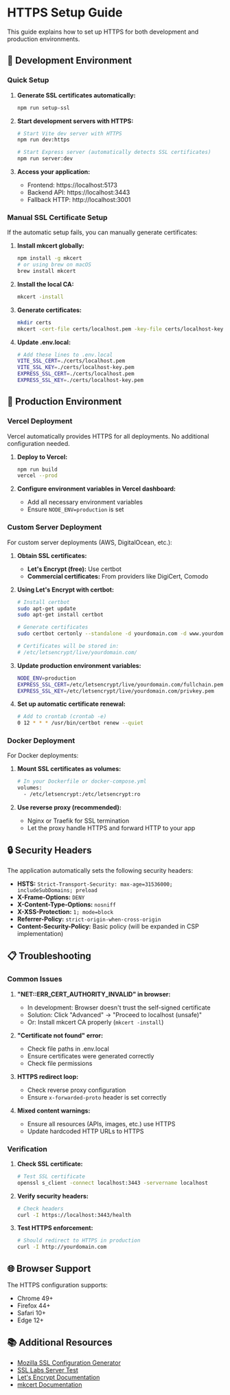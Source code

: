 # HTTPS Setup Guide

This guide explains how to set up HTTPS for both development and production environments.

## 🔧 Development Environment

### Quick Setup

1. **Generate SSL certificates automatically:**
   ```bash
   npm run setup-ssl
   ```

2. **Start development servers with HTTPS:**
   ```bash
   # Start Vite dev server with HTTPS
   npm run dev:https

   # Start Express server (automatically detects SSL certificates)
   npm run server:dev
   ```

3. **Access your application:**
   - Frontend: https://localhost:5173
   - Backend API: https://localhost:3443
   - Fallback HTTP: http://localhost:3001

### Manual SSL Certificate Setup

If the automatic setup fails, you can manually generate certificates:

1. **Install mkcert globally:**
   ```bash
   npm install -g mkcert
   # or using brew on macOS
   brew install mkcert
   ```

2. **Install the local CA:**
   ```bash
   mkcert -install
   ```

3. **Generate certificates:**
   ```bash
   mkdir certs
   mkcert -cert-file certs/localhost.pem -key-file certs/localhost-key.pem localhost 127.0.0.1 ::1
   ```

4. **Update .env.local:**
   ```bash
   # Add these lines to .env.local
   VITE_SSL_CERT=./certs/localhost.pem
   VITE_SSL_KEY=./certs/localhost-key.pem
   EXPRESS_SSL_CERT=./certs/localhost.pem
   EXPRESS_SSL_KEY=./certs/localhost-key.pem
   ```

## 🚀 Production Environment

### Vercel Deployment

Vercel automatically provides HTTPS for all deployments. No additional configuration needed.

1. **Deploy to Vercel:**
   ```bash
   npm run build
   vercel --prod
   ```

2. **Configure environment variables in Vercel dashboard:**
   - Add all necessary environment variables
   - Ensure `NODE_ENV=production` is set

### Custom Server Deployment

For custom server deployments (AWS, DigitalOcean, etc.):

1. **Obtain SSL certificates:**
   - **Let's Encrypt (free):** Use certbot
   - **Commercial certificates:** From providers like DigiCert, Comodo

2. **Using Let's Encrypt with certbot:**
   ```bash
   # Install certbot
   sudo apt-get update
   sudo apt-get install certbot

   # Generate certificates
   sudo certbot certonly --standalone -d yourdomain.com -d www.yourdomain.com

   # Certificates will be stored in:
   # /etc/letsencrypt/live/yourdomain.com/
   ```

3. **Update production environment variables:**
   ```bash
   NODE_ENV=production
   EXPRESS_SSL_CERT=/etc/letsencrypt/live/yourdomain.com/fullchain.pem
   EXPRESS_SSL_KEY=/etc/letsencrypt/live/yourdomain.com/privkey.pem
   ```

4. **Set up automatic certificate renewal:**
   ```bash
   # Add to crontab (crontab -e)
   0 12 * * * /usr/bin/certbot renew --quiet
   ```

### Docker Deployment

For Docker deployments:

1. **Mount SSL certificates as volumes:**
   ```dockerfile
   # In your Dockerfile or docker-compose.yml
   volumes:
     - /etc/letsencrypt:/etc/letsencrypt:ro
   ```

2. **Use reverse proxy (recommended):**
   - Nginx or Traefik for SSL termination
   - Let the proxy handle HTTPS and forward HTTP to your app

## 🔒 Security Headers

The application automatically sets the following security headers:

- **HSTS:** `Strict-Transport-Security: max-age=31536000; includeSubDomains; preload`
- **X-Frame-Options:** `DENY`
- **X-Content-Type-Options:** `nosniff`
- **X-XSS-Protection:** `1; mode=block`
- **Referrer-Policy:** `strict-origin-when-cross-origin`
- **Content-Security-Policy:** Basic policy (will be expanded in CSP implementation)

## 📋 Troubleshooting

### Common Issues

1. **"NET::ERR_CERT_AUTHORITY_INVALID" in browser:**
   - In development: Browser doesn't trust the self-signed certificate
   - Solution: Click "Advanced" → "Proceed to localhost (unsafe)"
   - Or: Install mkcert CA properly (`mkcert -install`)

2. **"Certificate not found" error:**
   - Check file paths in .env.local
   - Ensure certificates were generated correctly
   - Check file permissions

3. **HTTPS redirect loop:**
   - Check reverse proxy configuration
   - Ensure `x-forwarded-proto` header is set correctly

4. **Mixed content warnings:**
   - Ensure all resources (APIs, images, etc.) use HTTPS
   - Update hardcoded HTTP URLs to HTTPS

### Verification

1. **Check SSL certificate:**
   ```bash
   # Test SSL certificate
   openssl s_client -connect localhost:3443 -servername localhost
   ```

2. **Verify security headers:**
   ```bash
   # Check headers
   curl -I https://localhost:3443/health
   ```

3. **Test HTTPS enforcement:**
   ```bash
   # Should redirect to HTTPS in production
   curl -I http://yourdomain.com
   ```

## 🌐 Browser Support

The HTTPS configuration supports:
- Chrome 49+
- Firefox 44+
- Safari 10+
- Edge 12+

## 📚 Additional Resources

- [Mozilla SSL Configuration Generator](https://ssl-config.mozilla.org/)
- [SSL Labs Server Test](https://www.ssllabs.com/ssltest/)
- [Let's Encrypt Documentation](https://letsencrypt.org/docs/)
- [mkcert Documentation](https://github.com/FiloSottile/mkcert) 